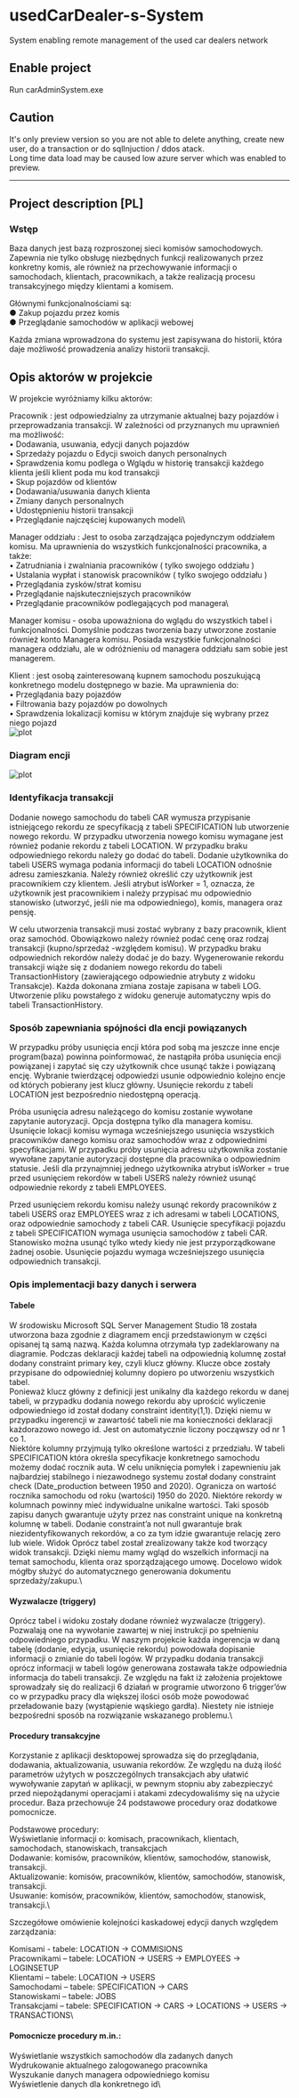 # usedCarDealer-s-System
System enabling remote management of the used car dealers network 

## Enable project
Run carAdminSystem.exe

## Caution
It's only preview version so you are not able to delete anything, create new user, do a transaction or do sqlInjuction / ddos atack.<br/>
Long time data load may be caused low azure server which was enabled to preview.

---
## Project description [PL]

### Wstęp
Baza danych jest bazą rozproszonej sieci komisów samochodowych. Zapewnia nie tylko obsługę niezbędnych funkcji realizowanych przez konkretny komis, ale również na przechowywanie informacji o samochodach, klientach, pracownikach, a także realizacją procesu transakcyjnego między klientami a komisem. 
 
Głównymi funkcjonalnościami są:  
● Zakup pojazdu przez komis  
● Przeglądanie samochodów w aplikacji webowej  

Każda zmiana wprowadzona do systemu jest zapisywana do historii, która daje możliwość prowadzenia analizy historii transakcji. 

## Opis aktorów w projekcie

W projekcie wyróżniamy kilku aktorów:

Pracownik : jest odpowiedzialny za utrzymanie aktualnej bazy pojazdów i przeprowadzania transakcji. W zależności od przyznanych mu uprawnień ma możliwość:\
•	Dodawania, usuwania, edycji danych pojazdów\
•	Sprzedaży pojazdu o Edycji swoich danych personalnych\
•	Sprawdzenia komu podlega o Wglądu w historię transakcji każdego klienta jeśli klient poda mu kod transakcji\
•	Skup pojazdów od klientów\
•	Dodawania/usuwania danych klienta\
•	Zmiany danych personalnych\
•	Udostępnieniu historii transakcji\
•	Przeglądanie najczęściej kupowanych modeli\

Manager oddziału : Jest to osoba zarządzająca pojedynczym oddziałem komisu. Ma uprawnienia do wszystkich funkcjonalności pracownika, a także:\
•	Zatrudniania i zwalniania pracowników ( tylko swojego oddziału  )\
•	Ustalania wypłat i stanowisk pracowników ( tylko swojego oddziału  )\
•	Przeglądania zysków/strat komisu\
•	Przeglądanie najskuteczniejszych pracowników\
•	Przeglądanie pracowników podlegających pod managera\

 Manager komisu - osoba upoważniona do wglądu do wszystkich tabel i funkcjonalności. Domyślnie podczas tworzenia bazy utworzone zostanie również konto Managera komisu. Posiada wszystkie funkcjonalności managera oddziału, ale w odróżnieniu od managera oddziału sam sobie jest managerem. 
   
Klient : jest osobą zainteresowaną kupnem samochodu poszukującą konkretnego modelu dostępnego w bazie. Ma uprawnienia do:\
•	Przeglądania bazy pojazdów\
•	Filtrowania bazy pojazdów po dowolnych\
•	Sprawdzenia lokalizacji komisu w którym znajduje się wybrany przez niego pojazd\
![plot](./d1.png)
### Diagram encji

![plot](./d2.png)

### Identyfikacja transakcji

Dodanie nowego samochodu do tabeli CAR wymusza przypisanie istniejącego rekordu ze specyfikacją z tabeli SPECIFICATION lub utworzenie nowego rekordu. 
W przypadku utworzenia nowego komisu wymagane jest również podanie rekordu z tabeli LOCATION. W przypadku braku odpowiedniego rekordu należy go dodać do tabeli.
Dodanie użytkownika do tabeli USERS wymaga podania informacji do tabeli LOCATION odnośnie adresu zamieszkania. Należy również określić czy użytkownik jest pracownikiem czy klientem. Jeśli atrybut isWorker = 1, oznacza, że użytkownik jest pracownikiem i należy przypisać mu odpowiednio stanowisko (utworzyć, jeśli nie ma odpowiedniego), komis, managera oraz pensję.

W celu utworzenia transakcji musi zostać wybrany z bazy pracownik, klient oraz samochód. Obowiązkowo należy również podać cenę oraz rodzaj transakcji (kupno/sprzedaż -względem komisu). W przypadku braku odpowiednich rekordów należy dodać je do bazy. Wygenerowanie rekordu transakcji wiąże się z dodaniem nowego rekordu do tabeli TransactionHistory (zawierającego odpowiednie atrybuty z widoku Transakcje).
Każda dokonana zmiana zostaje zapisana w tabeli LOG.
Utworzenie pliku powstałego z widoku generuje automatyczny wpis do tabeli TransactionHistory.


### Sposób zapewniania spójności dla encji powiązanych

W przypadku próby usunięcia encji która pod sobą ma jeszcze inne encje program(baza) powinna poinformować, że nastąpiła próba usunięcia encji powiązanej i zapytać się czy użytkownik chce usunąć także i powiązaną encję. Wybranie twierdzącej odpowiedzi usunie odpowiednio kolejno encje od których pobierany jest klucz główny.
Usunięcie rekordu z tabeli LOCATION jest bezpośrednio niedostępną operacją.

Próba usunięcia adresu należącego do komisu zostanie wywołane zapytanie autoryzacji. Opcja dostępna tylko dla managera komisu. Usunięcie lokacji komisu wymaga wcześniejszego usunięcia wszystkich pracowników danego komisu oraz samochodów wraz z odpowiednimi specyfikacjami. 
W przypadku próby usunięcia adresu użytkownika zostanie wywołane zapytanie autoryzacji dostępne dla pracownika o odpowiednim statusie. Jeśli dla przynajmniej jednego użytkownika atrybut isWorker = true przed usunięciem rekordów w tabeli USERS należy również usunąć odpowiednie rekordy z tabeli EMPLOYEES. 

Przed usunięciem rekordu komisu należy usunąć rekordy pracowników z tabeli USERS oraz EMPLOYEES wraz z ich adresami w tabeli LOCATIONS, oraz odpowiednie samochody z tabeli CAR.
Usunięcie specyfikacji pojazdu z tabeli SPECIFICATION wymaga usunięcia samochodów z tabeli CAR.
Stanowisko można usunąć tylko wtedy kiedy nie jest przyporządkowane żadnej osobie.
Usunięcie pojazdu wymaga wcześniejszego usunięcia odpowiednich transakcji. 

### Opis implementacji bazy danych i serwera
#### Tabele

W środowisku Microsoft SQL Server Management Studio 18 została utworzona baza zgodnie z diagramem encji przedstawionym w części opisanej tą samą nazwą. Każda kolumna otrzymała typ zadeklarowany na diagramie. Podczas deklaracji każdej tabeli na odpowiednią kolumnę został dodany constraint primary key, czyli klucz główny.
Klucze obce zostały przypisane do odpowiedniej kolumny dopiero po utworzeniu wszystkich tabel.  
Ponieważ klucz główny z definicji jest unikalny dla każdego rekordu w danej tabeli, w przypadku dodania nowego rekordu aby uprościć wyliczenie odpowiedniego id został dodany constraint identity(1,1). Dzięki niemu w przypadku ingerencji w zawartość tabeli nie ma konieczności deklaracji każdorazowo nowego id. Jest on automatycznie liczony począwszy od nr 1 co 1.  
Niektóre kolumny przyjmują tylko określone wartości z przedziału. W tabeli SPECIFICATION która określa specyfikacje konkretnego samochodu możemy dodać rocznik auta. W celu uniknięcia pomyłek i zapewnieniu jak najbardziej stabilnego i niezawodnego systemu został dodany constraint check (Date_production between 1950 and 2020). Ogranicza on wartość rocznika samochodu od roku (wartości) 1950 do 2020.
Niektóre rekordy w kolumnach powinny mieć indywidualne unikalne wartości. Taki sposób zapisu danych gwarantuje użyty przez nas constraint unique na konkretną kolumnę w tabeli.
Dodanie constraint’a not null gwarantuje brak niezidentyfikowanych rekordów, a co za tym idzie gwarantuje relację zero lub wiele. 
Widok
Oprócz tabel został zrealizowany także kod tworzący widok transakcji. Dzięki niemu mamy wgląd do wszelkich informacji na temat samochodu, klienta oraz sporządzającego umowę. Docelowo widok mógłby służyć do automatycznego generowania dokumentu sprzedaży/zakupu.\

#### Wyzwalacze (triggery)

Oprócz tabel i widoku zostały dodane również wyzwalacze (triggery). Pozwalają one na wywołanie zawartej w niej instrukcji po spełnieniu odpowiedniego przypadku. W naszym projekcie każda ingerencja w daną tabelę (dodanie, edycja, usunięcie rekordu) powodowała dopisanie informacji o zmianie do tabeli logów. 
W przypadku dodania transakcji oprócz informacji w tabeli logów generowana zostawała także odpowiednia informacja do tabeli transakcji.
Ze względu na fakt iż założenia projektowe sprowadzały się do realizacji 6 działań w programie utworzono 6 trigger’ów co w przypadku pracy dla większej ilości osób może powodować przeładowanie bazy (wystąpienie wąskiego gardła). Niestety nie istnieje bezpośredni sposób na rozwiązanie wskazanego problemu.\

#### Procedury transakcyjne
Korzystanie z aplikacji desktopowej sprowadza się do przeglądania, dodawania, aktualizowania, usuwania rekordów. Ze względu na dużą ilość parametrów użytych w poszczególnych transakcjach aby ułatwić wywoływanie zapytań w aplikacji, w pewnym stopniu aby zabezpieczyć przed niepożądanymi operacjami i atakami zdecydowaliśmy się na użycie procedur. 
Baza przechowuje 24 podstawowe procedury oraz dodatkowe pomocnicze.

Podstawowe procedury:\
Wyświetlanie informacji o: komisach, pracownikach, klientach, samochodach, stanowiskach, transakcjach\
Dodawanie: komisów, pracowników, klientów, samochodów, stanowisk, transakcji.\
Aktualizowanie: komisów, pracowników, klientów, samochodów, stanowisk, transakcji.\
Usuwanie: komisów, pracowników, klientów, samochodów, stanowisk, transakcji.\

Szczegółowe omówienie kolejności kaskadowej edycji danych względem zarządzania:

Komisami - tabele:  LOCATION -> COMMISIONS\
Pracownikami – tabele: LOCATION -> USERS -> EMPLOYEES -> LOGINSETUP\
Klientami – tabele: LOCATION -> USERS\
Samochodami – tabele: SPECIFICATION -> CARS\
Stanowiskami – tabele: JOBS\
Transakcjami – tabele: SPECIFICATION -> CARS -> LOCATIONS -> USERS -> TRANSACTIONS\

#### Pomocnicze procedury m.in.: 
Wyświetlanie wszystkich samochodów dla zadanych danych\
Wydrukowanie aktualnego zalogowanego pracownika\
Wyszukanie danych managera odpowiedniego komisu\
Wyświetlenie danych dla konkretnego id\




